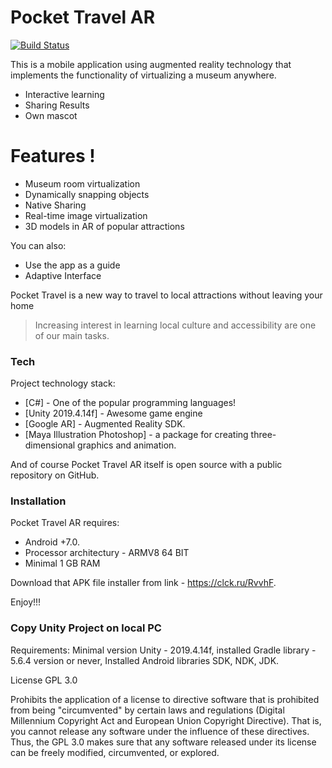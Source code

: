 # Pocket Travel AR


[![Build Status](https://travis-ci.org/joemccann/dillinger.svg?branch=master)](https://vk.com/artraveler)

This is a mobile application using augmented reality technology that implements the functionality of virtualizing a museum anywhere.

  - Interactive learning
  - Sharing Results
  - Own mascot

# Features !

  - Museum room virtualization
  - Dynamically snapping objects
  - Native Sharing
  - Real-time image virtualization
  - 3D models in AR of popular attractions


You can also:
  - Use the app as a guide
  - Adaptive Interface


Pocket Travel is a new way to travel to local attractions without leaving your home


>Increasing interest in learning
>local culture and accessibility
>are one of our main tasks.

### Tech

Project technology stack:

* [С#] - One of the popular programming languages!
* [Unity 2019.4.14f] - Awesome game engine
* [Google AR] - Augmented Reality SDK.
* [Maya Illustration Photoshop] - a package for creating three-dimensional graphics and animation.

And of course Pocket Travel AR itself is open source with a public repository on GitHub.

### Installation

Pocket Travel AR requires:
- Android +7.0.
- Processor architectury - ARMV8 64 BIT
- Minimal 1 GB RAM

Download that APK file installer from link - https://clck.ru/RvvhF.

Enjoy!!!

### Copy Unity Project on local PC

Requirements: 
Minimal version Unity - 2019.4.14f,
installed Gradle library - 5.6.4 version or never,
Installed Android libraries SDK, NDK, JDK.

License GPL 3.0

Prohibits the application of a license to directive software that is prohibited from being "circumvented" by certain laws and regulations (Digital Millennium Copyright Act and European Union Copyright Directive). That is, you cannot release any software under the influence of these directives. Thus, the GPL 3.0 makes sure that any software released under its license can be freely modified, circumvented, or explored.
